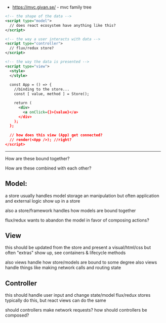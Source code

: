 <!-- no-select -->
- https://mvc.givan.se/ - mvc family tree


```xml
<!-- the shape of the data -->
<script type="model">
  // does react ecosystem have anything like this?
</script>
```

```xml
<!-- the way a user interacts with data -->
<script type="controller">
  // flux/redux store?
</script>
```

```xml
<!-- the way the data is presented -->
<script type="view">
  <style>
  </style>
  
  const App = () => {
    //binding to the store...
    const [ value, method ] = Store();

    return (
      <div>
        <a onClick={}>{value}</a>
      </div>
    );
  };
  
  // how does this view (App) get connected?
  // render(<App />); //right?
</script>
```


------------------------------------------------------------------------


How are these bound together?

How are these combined with each other?



## Model:

a store usually handles model storage an manipulation
but often application and external logic show up in a store

also a store/framework handles how models are bound together

flux/redux wants to abandon the model in favor of composing actions?



## View

this should be updated from the store and present a visual/html/css
but often "extras" show up, see containers & lifecycle methods

also views handle how store/models are bound to some degree
also views handle things like making network calls and routing state



## Controller

this should handle user input and change state/model
flux/redux stores typically do this, but react views can do the same

should controllers make network requests?
how should controllers be composed?
